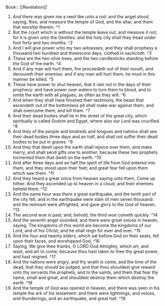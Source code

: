  Book:: [[Revelation]]
 1. And there was given me a reed like unto a rod: and the angel stood, saying, Rise, and measure the temple of God, and the altar, and them that worship therein. ^1
 2. But the court which is without the temple leave out, and measure it not; for it is given unto the Gentiles: and the holy city shall they tread under foot forty and two months. ^2
 3. And I will give power unto my two witnesses, and they shall prophesy a thousand two hundred and threescore days, clothed in sackcloth. ^3
 4. These are the two olive trees, and the two candlesticks standing before the God of the earth. ^4
 5. And if any man will hurt them, fire proceedeth out of their mouth, and devoureth their enemies: and if any man will hurt them, he must in this manner be killed. ^5
 6. These have power to shut heaven, that it rain not in the days of their prophecy: and have power over waters to turn them to blood, and to smite the earth with all plagues, as often as they will. ^6
 7. And when they shall have finished their testimony, the beast that ascendeth out of the bottomless pit shall make war against them, and shall overcome them, and kill them. ^7
 8. And their dead bodies shall lie in the street of the great city, which spiritually is called Sodom and Egypt, where also our Lord was crucified. ^8
 9. And they of the people and kindreds and tongues and nations shall see their dead bodies three days and an half, and shall not suffer their dead bodies to be put in graves. ^9
 10. And they that dwell upon the earth shall rejoice over them, and make merry, and shall send gifts one to another; because these two prophets tormented them that dwelt on the earth. ^10
 11. And after three days and an half the spirit of life from God entered into them, and they stood upon their feet; and great fear fell upon them which saw them. ^11
 12. And they heard a great voice from heaven saying unto them, Come up hither. And they ascended up to heaven in a cloud; and their enemies beheld them. ^12
 13. And the same hour was there a great earthquake, and the tenth part of the city fell, and in the earthquake were slain of men seven thousand: and the remnant were affrighted, and gave glory to the God of heaven. ^13
 14. The second woe is past; and, behold, the third woe cometh quickly. ^14
 15. And the seventh angel sounded; and there were great voices in heaven, saying, The kingdoms of this world are become the kingdoms of our Lord, and of his Christ; and he shall reign for ever and ever. ^15
 16. And the four and twenty elders, which sat before God on their seats, fell upon their faces, and worshipped God, ^16
 17. Saying, We give thee thanks, O LORD God Almighty, which art, and wast, and art to come; because thou hast taken to thee thy great power, and hast reigned. ^17
 18. And the nations were angry, and thy wrath is come, and the time of the dead, that they should be judged, and that thou shouldest give reward unto thy servants the prophets, and to the saints, and them that fear thy name, small and great; and shouldest destroy them which destroy the earth. ^18
 19. And the temple of God was opened in heaven, and there was seen in his temple the ark of his testament: and there were lightnings, and voices, and thunderings, and an earthquake, and great hail. ^19
